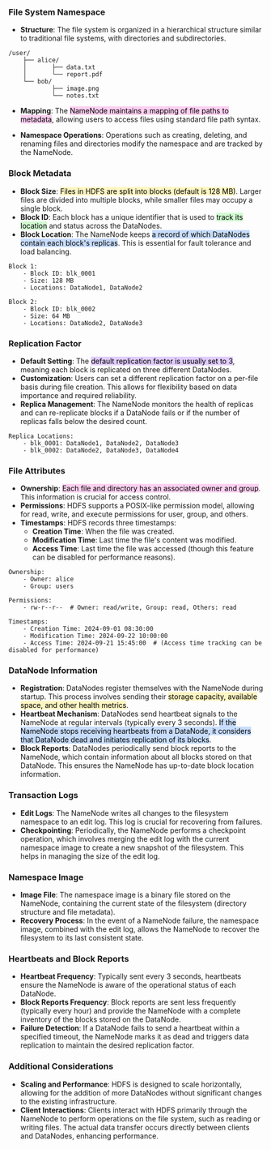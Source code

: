 ### File System Namespace
- **Structure**: The file system is organized in a hierarchical structure similar to traditional file systems, with directories and subdirectories.
```
/user/
    ├── alice/
    │       ├── data.txt
    │       └── report.pdf
    └── bob/
            ├── image.png
            └── notes.txt
```
- **Mapping**: The <mark style="background: #FFB8EBA6;">NameNode maintains a mapping of file paths to metadata</mark>, allowing users to access files using standard file path syntax.

- **Namespace Operations**: Operations such as creating, deleting, and renaming files and directories modify the namespace and are tracked by the NameNode.

### Block Metadata
- **Block Size**: <mark style="background: #FFF3A3A6;">Files in HDFS are split into blocks (default is 128 MB)</mark>. Larger files are divided into multiple blocks, while smaller files may occupy a single block.
- **Block ID**: Each block has a unique identifier that is used to <mark style="background: #BBFABBA6;">track its location</mark> and status across the DataNodes.
- **Block Location**: The NameNode keeps <mark style="background: #ADCCFFA6;">a record of which DataNodes contain each block's replicas</mark>. This is essential for fault tolerance and load balancing.
```
Block 1: 
    - Block ID: blk_0001
    - Size: 128 MB
    - Locations: DataNode1, DataNode2

Block 2: 
    - Block ID: blk_0002
    - Size: 64 MB
    - Locations: DataNode2, DataNode3
```

### Replication Factor
- **Default Setting**: The <mark style="background: #D2B3FFA6;">default replication factor is usually set to 3</mark>, meaning each block is replicated on three different DataNodes.
- **Customization**: Users can set a different replication factor on a per-file basis during file creation. This allows for flexibility based on data importance and required reliability.
- **Replica Management**: The NameNode monitors the health of replicas and can re-replicate blocks if a DataNode fails or if the number of replicas falls below the desired count.
```
Replica Locations:
    - blk_0001: DataNode1, DataNode2, DataNode3
    - blk_0002: DataNode2, DataNode3, DataNode4
```

### File Attributes
- **Ownership**: <mark style="background: #FFB8EBA6;">Each file and directory has an associated owner and group</mark>. This information is crucial for access control.
- **Permissions**: HDFS supports a POSIX-like permission model, allowing for read, write, and execute permissions for user, group, and others.
- **Timestamps**: HDFS records three timestamps:
  - **Creation Time**: When the file was created.
  - **Modification Time**: Last time the file's content was modified.
  - **Access Time**: Last time the file was accessed (though this feature can be disabled for performance reasons).

```
Ownership:
    - Owner: alice
    - Group: users

Permissions:
    - rw-r--r--  # Owner: read/write, Group: read, Others: read

Timestamps:
    - Creation Time: 2024-09-01 08:30:00
    - Modification Time: 2024-09-22 10:00:00
    - Access Time: 2024-09-21 15:45:00  # (Access time tracking can be disabled for performance)
```
### DataNode Information
- **Registration**: DataNodes register themselves with the NameNode during startup. This process involves sending their <mark style="background: #FFF3A3A6;">storage capacity, available space, and other health metrics</mark>.
- **Heartbeat Mechanism**: DataNodes send heartbeat signals to the NameNode at regular intervals (typically every 3 seconds). <mark style="background: #ADCCFFA6;">If the NameNode stops receiving heartbeats from a DataNode, it considers that DataNode dead and initiates replication of its blocks</mark>.
- **Block Reports**: DataNodes periodically send block reports to the NameNode, which contain information about all blocks stored on that DataNode. This ensures the NameNode has up-to-date block location information.

### Transaction Logs
- **Edit Logs**: The NameNode writes all changes to the filesystem namespace to an edit log. This log is crucial for recovering from failures. 
- **Checkpointing**: Periodically, the NameNode performs a checkpoint operation, which involves merging the edit log with the current namespace image to create a new snapshot of the filesystem. This helps in managing the size of the edit log.

### Namespace Image
- **Image File**: The namespace image is a binary file stored on the NameNode, containing the current state of the filesystem (directory structure and file metadata).
- **Recovery Process**: In the event of a NameNode failure, the namespace image, combined with the edit log, allows the NameNode to recover the filesystem to its last consistent state.

### Heartbeats and Block Reports
- **Heartbeat Frequency**: Typically sent every 3 seconds, heartbeats ensure the NameNode is aware of the operational status of each DataNode.
- **Block Reports Frequency**: Block reports are sent less frequently (typically every hour) and provide the NameNode with a complete inventory of the blocks stored on the DataNode.
- **Failure Detection**: If a DataNode fails to send a heartbeat within a specified timeout, the NameNode marks it as dead and triggers data replication to maintain the desired replication factor.

### Additional Considerations
- **Scaling and Performance**: HDFS is designed to scale horizontally, allowing for the addition of more DataNodes without significant changes to the existing infrastructure.
- **Client Interactions**: Clients interact with HDFS primarily through the NameNode to perform operations on the file system, such as reading or writing files. The actual data transfer occurs directly between clients and DataNodes, enhancing performance.
